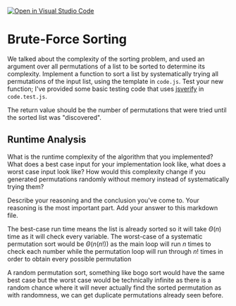 [![Open in Visual Studio Code](https://classroom.github.com/assets/open-in-vscode-718a45dd9cf7e7f842a935f5ebbe5719a5e09af4491e668f4dbf3b35d5cca122.svg)](https://classroom.github.com/online_ide?assignment_repo_id=11754435&assignment_repo_type=AssignmentRepo)
# Brute-Force Sorting

We talked about the complexity of the sorting problem, and used an argument over
all permutations of a list to be sorted to determine its complexity. Implement
a function to sort a list by systematically trying all permutations of the input
list, using the template in `code.js`. Test your new function; I've provided
some basic testing code that uses [jsverify](https://jsverify.github.io/) in
`code.test.js`.

The return value should be the number of permutations that were tried until the
sorted list was "discovered".

## Runtime Analysis

What is the runtime complexity of the algorithm that you implemented? What does
a best case input for your implementation look like, what does a worst case
input look like? How would this complexity change if you generated permutations
randomly without memory instead of systematically trying them?

Describe your reasoning and the conclusion you've come to. Your reasoning is the
most important part. Add your answer to this markdown file.

The best-case run time means the list is already sorted so it will take $\Theta(n)$ time as it will check every variable.
The worst-case of a systematic permutation sort would be $\Theta(n(n!))$ as the main loop will run $n$ times to check each number while the permutation loop will run through $n!$ times in order to obtain every possible permutation

A random permutation sort, something like bogo sort would have the same best case but the worst case would be technically infinite as there is a random chance where it will never actually find the sorted permutation as with randomness, we can get duplicate permutations already seen before.